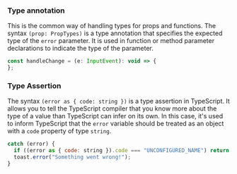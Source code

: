 
### Type annotation
This is the common way of handling types for props and functions. 
The syntax `(prop: PropTypes)` is a type annotation that specifies the expected type of the `error` parameter. It is used in function or method parameter declarations to indicate the type of the parameter. 
```js
const handleChange = (e: InputEvent): void => {
};
```

### Type Assertion
The syntax `(error as { code: string })` is a type assertion in TypeScript. 
It allows you to tell the TypeScript compiler that you know more about the type of a value than TypeScript can infer on its own. In this case, it's used to inform TypeScript that the `error` variable should be treated as an object with a `code` property of type `string`.

```js
catch (error) {
  if ((error as { code: string }).code === "UNCONFIGURED_NAME") return null;
  toast.error("Something went wrong!");
}
```